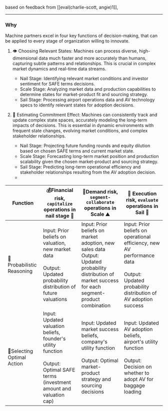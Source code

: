 based on feedback from [[eval(charlie-scott, angie)1]], 


---

### Why

Machine partners excel in four key functions of decision-making, that can be applied to every stage of organization willing to innovate. 

1. 👁️ Choosing Relevant States: Machines can process diverse, high-dimensional data much faster and more accurately than humans, capturing subtle patterns and relationships. This is crucial in complex market dynamics and real-time data streams.

   - Nail Stage: Identifying relevant market conditions and investor sentiment for SAFE terms decisions.
   - Scale Stage: Analyzing market data and production capabilities to determine states for market-product fit and sourcing strategy.
   - Sail Stage: Processing airport operations data and AV technology specs to identify relevant states for adoption decisions.



4. 🤝 Estimating Commitment Effect: Machines can consistently track and update complex state spaces, accurately modeling the long-term impacts of decisions. This is essential in dynamic environments with frequent state changes, evolving market conditions, and complex stakeholder relationships.

   - Nail Stage: Projecting future funding rounds and equity dilution based on chosen SAFE terms and current market state.
   - Scale Stage: Forecasting long-term market position and production scalability given the chosen market-product and sourcing strategy.
   - Sail Stage: Predicting long-term operational efficiency and stakeholder relationships resulting from the AV adoption decision.
   - 

| Function                       | 💰Financial risk, `capitalize` operations in nail stage 🌳                                                                           | 💠Demand risk, `segment-collaborate` operations in Scale ⛰️                                                                                                | 🛫 Execution risk, `evaluate` operations in Sail 🌊                                                                                               |
| ------------------------------ | ------------------------------------------------------------------------------------------------------------------------------------ | ---------------------------------------------------------------------------------------------------------------------------------------------------------- | ------------------------------------------------------------------------------------------------------------------------------------------------- |
| 🧠Probabilistic Reasoning      | Input: Prior beliefs on valuation, new market data<br><br>Output: Updated probability distribution of future valuations              | Input: Prior beliefs on market adoption, new sales data<br>Output: Updated probability distribution of market success for each segment-product combination | Input: Prior beliefs on operational efficiency, new AV performance data<br><br>Output: Updated probability distribution of AV adoption success    |
| 📍Selecting Optimal Action     | Input: Updated valuation beliefs, founder's utility function<br><br>Output: Optimal SAFE terms (investment amount and valuation cap) | Input: Updated market success beliefs, company's utility function<br><br>Output: Optimal market-product strategy and sourcing decisions                    | Input: Updated AV adoption beliefs, airport's utility function<br><br>Output: Decision on whether to adopt AV for baggage loading                 |
